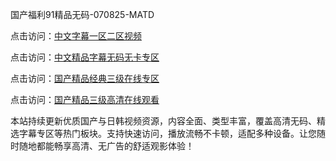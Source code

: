 国产福利91精品无码-070825-MATD

点击访问：<a href="https://heiliaoxwd5i8.pages.dev">中文字幕一区二区视频</a>

点击访问：<a href="https://heiliaowzu4ur.pages.dev">中文精品字幕无码无卡专区</a>

点击访问：<a href="https://heiliaozj3tjd.pages.dev">国产精品经典三级在线专区</a>

点击访问：<a href="https://heiliaoe8ajia.pages.dev">国产精品三级高清在线观看</a>

本站持续更新优质国产与日韩视频资源，内容全面、类型丰富，覆盖高清无码、精选字幕专区等热门板块。支持快速访问，播放流畅不卡顿，适配多种设备。让您随时随地都能畅享高清、无广告的舒适观影体验！

<span style="display:none;">[Canonical link](https://github.com/xc070825/xc070825 ）</span>
